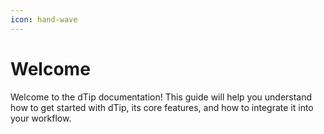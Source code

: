 ```yaml
---
icon: hand-wave
---
```


# Welcome

Welcome to the dTip documentation! This guide will help you understand how to get started with dTip, its core features, and how to integrate it into your workflow.
